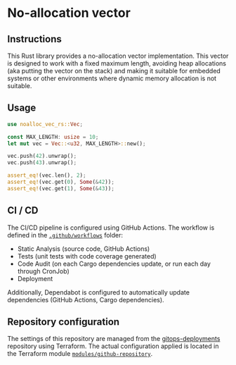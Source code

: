 # No-allocation vector

## Instructions

This Rust library provides a no-allocation vector implementation. This vector is designed to work with a fixed maximum length, avoiding heap allocations (aka putting the vector on the stack) and making it suitable for embedded systems or other environments where dynamic memory allocation is not suitable.

## Usage

```rust
use noalloc_vec_rs::Vec;

const MAX_LENGTH: usize = 10;
let mut vec = Vec::<u32, MAX_LENGTH>::new();

vec.push(42).unwrap();
vec.push(43).unwrap();

assert_eq!(vec.len(), 2);
assert_eq!(vec.get(0), Some(&42));
assert_eq!(vec.get(1), Some(&43));
```

## CI / CD

The CI/CD pipeline is configured using GitHub Actions. The workflow is defined in the [`.github/workflows`](.github/workflows) folder:

- Static Analysis (source code, GitHub Actions)
- Tests (unit tests with code coverage generated)
- Code Audit (on each Cargo dependencies update, or run each day through CronJob)
- Deployment

Additionally, Dependabot is configured to automatically update dependencies (GitHub Actions, Cargo dependencies).

## Repository configuration

The settings of this repository are managed from the [gitops-deployments](https://github.com/jaudiger/gitops-deployments) repository using Terraform. The actual configuration applied is located in the Terraform module [`modules/github-repository`](https://github.com/jaudiger/gitops-deployments/tree/main/modules/github-repository).
